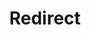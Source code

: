 ﻿---
layout: src/layouts/Redirect.astro
title: Redirect
redirect: https://octopus.com/docs/deployments/custom-scripts/script-modules
pubDate:  2023-01-01
navSearch: false
navSitemap: false
navMenu: false
---
